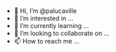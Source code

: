 - 👋 Hi, I’m @palucaville
- 👀 I’m interested in ...
- 🌱 I’m currently learning ...
- 💞️ I’m looking to collaborate on ...
- 📫 How to reach me ...

<!---
palucaville/palucaville is a ✨ special ✨ repository because its `README.md` (this file) appears on your GitHub profile.
You can click the Preview link to take a look at your changes.
--->
